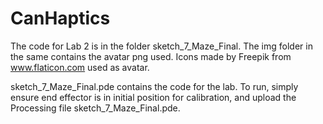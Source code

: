 # CanHaptics
The code for Lab 2 is in the folder sketch_7_Maze_Final.
The img folder in the same contains the avatar png used.
Icons made by Freepik from www.flaticon.com used as avatar. 

sketch_7_Maze_Final.pde contains the code for the lab.
To run, simply ensure end effector is in initial position for calibration, and upload the Processing file sketch_7_Maze_Final.pde.